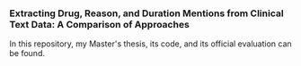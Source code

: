 ### Extracting Drug, Reason, and Duration Mentions from Clinical Text Data: A Comparison of Approaches
In this repository, my Master's thesis, its code, and its official evaluation can be found.
